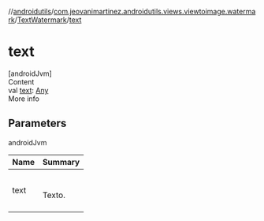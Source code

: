 //[androidutils](../../index.md)/[com.jeovanimartinez.androidutils.views.viewtoimage.watermark](../index.md)/[TextWatermark](index.md)/[text](text.md)



# text  
[androidJvm]  
Content  
val [text](text.md): [Any](https://kotlinlang.org/api/latest/jvm/stdlib/kotlin/-any/index.html)  
More info  


## Parameters  
  
androidJvm  
  
|  Name|  Summary| 
|---|---|
| <a name="com.jeovanimartinez.androidutils.views.viewtoimage.watermark/TextWatermark/text/#/PointingToDeclaration/"></a>text| <a name="com.jeovanimartinez.androidutils.views.viewtoimage.watermark/TextWatermark/text/#/PointingToDeclaration/"></a><br><br>Texto.<br><br>
  
  



